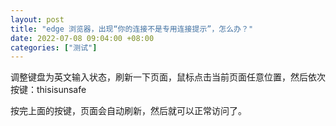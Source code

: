 ```yaml
---
layout: post
title: "edge 浏览器，出现“你的连接不是专用连接提示”，怎么办？"
date: 2022-07-08 09:04:00 +08:00
categories: ["测试"]
---
```



调整键盘为英文输入状态，刷新一下页面，鼠标点击当前页面任意位置，然后依次按键：thisisunsafe

按完上面的按键，页面会自动刷新，然后就可以正常访问了。